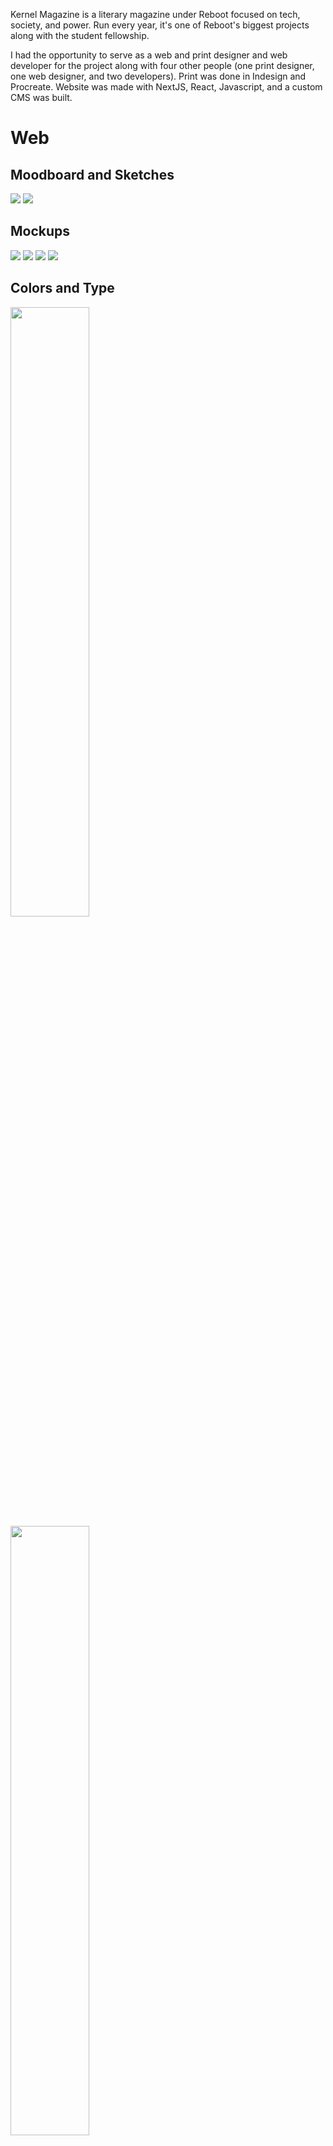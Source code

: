 Kernel Magazine is a literary magazine under Reboot focused on tech, society, and power. Run every year, it's one of Reboot's biggest projects along with the student fellowship.

I had the opportunity to serve as a web and print designer and web developer for the project along with four other people (one print designer, one web designer, and two developers). Print was done in Indesign and Procreate. Website was made with NextJS, React, Javascript, and a custom CMS was built.

# Web

## Moodboard and Sketches

<img src="/projects/kernel/images/moodboard1.png">

<img src="/projects/kernel/images/moodboard2.png">

## Mockups

<img src="/projects/kernel/images/layout.png">
<img src="/projects/kernel/images/about.png">
<img src="/projects/kernel/images/articles.png">
<img src="/projects/kernel/images/people.png">

## Colors and Type

<img src="/projects/kernel/images/type.png" width="50%">
<img src="/projects/kernel/images/color.png" width="50%" style="align-self:baseline">

## Print

<img src="/projects/kernel/images/mockup.png" width="100%" >

<img src="/projects/kernel/images/1.png" >

<img src="/projects/kernel/images/2.png" >

<img src="/projects/kernel/images/3.png" >
